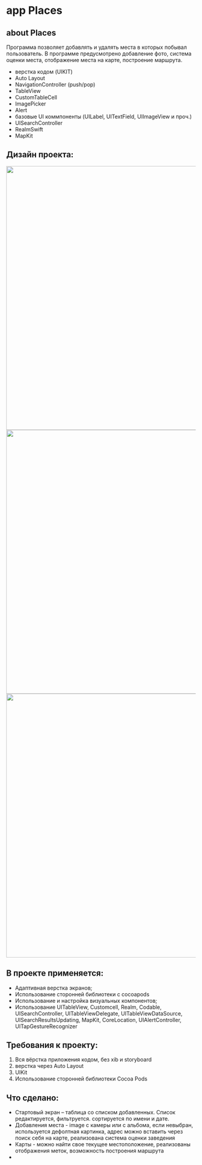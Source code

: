 #  app Places

## about Places

Программа позволяет добавлять и удалять места в которых побывал пользователь.
В программе предусмотрено добавление фото, система оценки места, отображение места на карте, построение маршрута.

* верстка кодом (UIKIT)
* Auto Layout
* NavigationController (push/pop)
* TableView
* CustomTableCell
* ImagePicker
* Alert
* базовые UI коммпоненты (UILabel, UITextField, UIImageView и проч.)
* UISearchController
* RealmSwift
* MapKit

## **Дизайн проекта:**
<img src="https://github.com/Pussmal/Places/blob/main/Screen1-3.jpg?raw=true" height="700"/></h1>
<img src="https://github.com/Pussmal/Places/blob/main/Screen4-5.jpg?raw=true" height="700"/></h1>
<img src="https://github.com/Pussmal/Places/blob/main/Screen6-8.jpg?raw=true" height="700"/></h1>

## **В проекте применяется:**
* Адаптивная верстка экранов;
* Использование сторонней библиотеки c cocoapods
* Использование и настройка визуальных компонентов;
* Использование UITableView, Customcell, Realm, Codable, UISearchController, UITableViewDelegate, UITableViewDataSource, UISearchResultsUpdating, MapKit, CoreLocation, UIAlertController, UITapGestureRecognizer

## **Требования к проекту:**
1. Вся вёрстка приложения кодом, без xib и storyboard
2. верстка через Auto Layout
3. UIKit
4. Использование сторонней библиотеки Cocoa Pods

## **Что сделано:**
* Стартовый экран – таблица со списком добавленных.  Список редактируется, фильтруется. сортируется по имени и дате. 
* Добавления места - image с камеры или с альбома, если невыбран, используется дефолтная картинка, адрес можно вставить через поиск себя на карте, реализована система оценки заведения
* Карты - можно найти свое текущее местоположение, реализованы отображения меток, возможность построения маршрута
*
